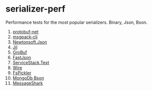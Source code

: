 # serializer-perf
Performance tests for the most popular serializers.
Binary, Json, Bson.

1. [protobuf-net](https://github.com/mgravell/protobuf-net)
2. [msgpack-cli](https://github.com/msgpack/msgpack-cli)
3. [Newtonsoft.Json](https://github.com/JamesNK/Newtonsoft.Json)
4. [Jil](https://github.com/kevin-montrose/Jil)
5. [GroBuf](https://github.com/homuroll/GroBuf)
6. [FastJson](https://github.com/mgholam/fastJSON)
7. [ServiceStack.Text](https://github.com/ServiceStack/ServiceStack.Text)
8. [Wire](https://github.com/rogeralsing/Wire)
9. [FsPickler](https://github.com/mbraceproject/FsPickler)
10. [MongoDb Bson](http://mongodb.github.io/mongo-csharp-driver/)
11. [MessageShark](https://github.com/rpgmaker/MessageShark)
